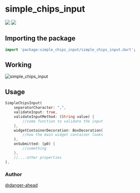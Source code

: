 # **simple_chips_input**
<img src="https://img.shields.io/github/stars/danger-ahead/simple_chips_input" /> <img src="https://img.shields.io/github/license/danger-ahead/simple_chips_input" />

## Importing the package
```dart
import 'package:simple_chips_input/simple_chips_input.dart';
```

## Working
![simple_chips_input](https://user-images.githubusercontent.com/55531939/201486835-ffe0572b-3996-43be-9f72-1e7abc129e86.gif)

## Usage
```dart
SimpleChipsInput(
    separatorCharacter: ",",
    validateInput: true,
    validateInputMethod: (String value) {
        //some function to validate the input
    },
    widgetContainerDecoration: BoxDecoration(
        //how the main widget container looks
    ),
    onSubmitted: (p0) {
        //something
    },
    //....other properties
),
```

### Author
[@danger-ahead](https://github.com/danger-ahead/)
